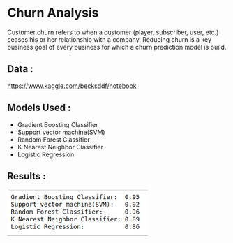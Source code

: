 
# Churn Analysis

Customer churn refers to when a customer (player, subscriber, user, etc.) ceases his or her relationship with a company.
Reducing churn is a key business goal of every business for which a churn prediction model is build.

## Data :
https://www.kaggle.com/becksddf/notebook

## Models Used : 

* Gradient Boosting Classifier
* Support vector machine(SVM)
* Random Forest Classifier
* K Nearest Neighbor Classifier
* Logistic Regression

## Results :
![Results](results.png)